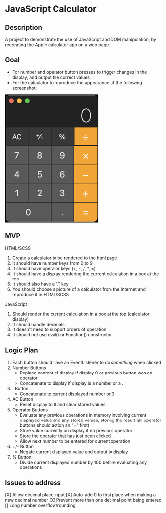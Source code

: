 # JavaScript Calculator

## Description

A project to demonstrate the use of JavaScript and DOM manipulation, by recreating the Apple calculator app on a web page.

## Goal

-   For number and operator button presses to trigger changes in the display, and output the correct values
-   For the calculator to reproduce the appearance of the following screenshot:

<img src="./img/goal.png" width="300px" alt="Goal Screenshot" />

## MVP

HTML/SCSS

1. Create a calculator to be rendered to the html page
1. it should have number keys from 0 to 9
1. It should have operator keys (+, -, /, \*, =)
1. It should have a display rendering the current calculation in a box at the top
1. It should also have a "." key
1. You should choose a picture of a calculator from the Internet and reproduce it in HTML/SCSS

JavaScript

1. Should render the current calculation in a box at the top (calculator display)
1. It should handle decimals
1. It doesn't need to support orders of operation
1. It should not use eval() or Function() constructor

## Logic Plan

1. Each button should have an EventListener to do _something_ when clicked
1. Number Buttons
    - Replace content of display if display 0 or previous button was an operator
    - Concatenate to display if display is a number or a .
1. . Button
    - Concatenate to current displayed number or 0
1. AC Button
    - Reset display to 0 and clear stored values
1. Operator Buttons
    - Evaluate any previous operations in memory involving current displayed value and any stored values, storing the result (all operator buttons should action an "=" first)
    - Store value currently on display if no previous operator
    - Store the operator that has just been clicked
    - Allow next number to be entered for current operation
1. +/- Button
    - Negate current displayed value and output to display
1. % Button
    - Divide current displayed number by 100 before evaluating any operations

## Issues to address

[X] Allow decimal place input
[X] Auto-add 0 to first place when making a new decimal number
[X] Prevent more than one decimal point being entered
[] Long number overflow/rounding
